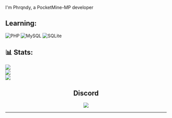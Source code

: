 

I'm Phrqndy, 
a PocketMine-MP developer








>

## Learning:

![PHP](https://img.shields.io/badge/php-%23777BB4.svg?style=for-the-badge&logo=php&logoColor=white)     ![MySQL](https://img.shields.io/badge/mysql-4479A1.svg?style=for-the-badge&logo=mysql&logoColor=white)   ![SQLite](https://img.shields.io/badge/sqlite-%2307405e.svg?style=for-the-badge&logo=sqlite&logoColor=white)

 

 







## 📊 Stats:
![](https://github-readme-stats.vercel.app/api?username=phrqndy&theme=dark&hide_border=false&include_all_commits=false&count_private=true)<br/>
![](https://github-readme-streak-stats.herokuapp.com/?user=phrqndy&theme=dark&hide_border=false)<br/>
![](https://github-readme-stats.vercel.app/api/top-langs/?username=phrqndy&theme=dark&hide_border=false&include_all_commits=false&count_private=true&layout=compact)




<h2 align="center"> Discord</h2>
<p align="center">
  <a href="https://discord.com/users/1230934847384453171">
    <img src="https://lanyard-profile-readme.vercel.app/api/1230934847384453171" align="center" />
  </a>
</p>
<hr>



